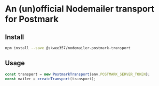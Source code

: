 # An (un)official Nodemailer transport for Postmark

## Install

```sh
npm install --save @skwee357/nodemailer-postmark-transport
```

## Usage

```js
const transport = new PostmarkTransport(env.POSTMARK_SERVER_TOKEN);
const mailer = createTransport(transport);
```
